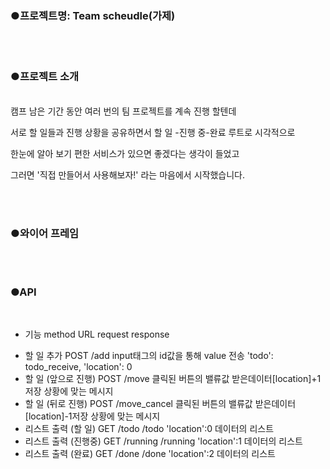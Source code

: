 ### ●프로젝트명:  Team scheudle(가제)



<br/> <br/> 
### ●프로젝트 소개

<br/> 
캠프 남은 기간 동안 여러 번의 팀 프로젝트를 계속 진행 할텐데

서로 할 일들과 진행 상황을 공유하면서 할 일 -진행 중-완료 루트로 시각적으로

한눈에 알아 보기 편한 서비스가 있으면 좋겠다는 생각이 들었고

그러면 '직접 만들어서 사용해보자!' 라는 마음에서 시작했습니다.




<br/> <br/> 
### ●와이어 프레임



<br/> <br/> 
### ●API
<br/> 
<ul>
<li><p> 기능	                   method	          URL	                  request	                                           response</p></li>
<li>할 일 추가	              POST	          /add	        input태그의 id값을 통해 value 전송	              'todo': todo_receive, 'location': 0</li>
<li>할 일 (앞으로 진행)	     POST	           /move	       클릭된 버튼의 밸류값	받은데이터[location]+1      저장 상황에 맞는 메시지</li>
<li>할 일 (뒤로 진행)	        POST	          /move_cancel	클릭된 버튼의 밸류값	받은데이터[location]-1저장   상황에 맞는 메시지</li>
<li>리스트 출력 (할 일)	     GET	           /todo	       /todo	                                          'location':0  데이터의 리스트</li>
<li>리스트 출력 (진행중)	    GET	            /running	    /running	                                       'location':1  데이터의 리스트</li>
<li>리스트 출력 (완료)	       GET	           /done	       /done	                                          'location':2  데이터의 리스트</li>
</ul>

 
